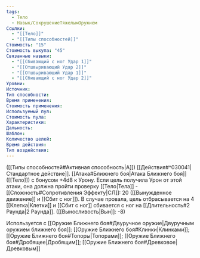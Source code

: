 ```yaml
---
tags:
  - Тело
  - Навык/СокрушениеТяжелымОружием
Ссылки:
  - "[[Тело]]"
  - "[[Типы способностей]]"
Стоимость: "15"
Стоимость выкупа: "45"
Связанные навыки:
  - "[[Сбивающий с ног Удар 1]]"
  - "[[Отшвыривающий Удар 2]]"
  - "[[Отшвыривающий Удар 1]]"
  - "[[Сбивающий с ног Удар 2]]"
Уровни:
Источник:
Тип способности:
Время применения:
Стоимость применения:
Используемый пул:
Стоимость пула:
Характеристики:
Дальность:
Шаблон:
Количество целей:
Время действия:
Тип воздействия:
---
```

([[Типы способностей#Активная способность|А]]) [[Действия#^030041|Стандартное действие]]. [[Атака#Ближнего боя|Атака Ближнего боя]] ([[Тело]]) с бонусом +4d8 к Урону. Если цель получила Урон от этой атаки, она должна пройти проверку [[Тело|Тела]] - [[Сложность#Cопротивления Эффекту|СЛ]]: 20 ([[Вынужденное движение]] и [[Сбит с ног]]). В случае провала, цель отбрасывается на 4 [[Клетка|Клетки]] и [[Сбит с ног]] сбивается с ног на [[Длительность#2 Раунда|2 Раунда]]. ([[Выносливость|Вын]]: -8)

Используется с [[Оружие Ближнего боя#Двуручное оружие|Двуручным оружием ближнего боя]]: [[Оружие Ближнего боя#Клинки|Клинками]]; [[Оружие Ближнего боя#Топоры|Топорами]]; [[Оружие Ближнего боя#Дробящее|Дробящим]]; [[Оружие Ближнего боя#Древковое|Древковым]]



